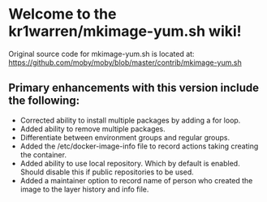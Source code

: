 # Welcome to the kr1warren/mkimage-yum.sh wiki!

Original source code for mkimage-yum.sh is located at: https://github.com/moby/moby/blob/master/contrib/mkimage-yum.sh

## Primary enhancements with this version include the following:

- Corrected ability to install multiple packages by adding a for loop.
- Added ability to remove multiple packages.
- Differentiate between environment groups and regular groups.
- Added the /etc/docker-image-info file to record actions taking creating the container.
- Added ability to use local repository. Which by default is enabled. Should disable this if public repositories to be used.
- Added a maintainer option to record name of person who created the image to the layer history and info file.

